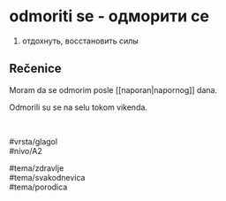 # odmoriti se - одморити се

1. отдохнуть, восстановить силы

## Rečenice

Moram da se odmorim posle [[naporan|napornog]] dana.

Odmorili su se na selu tokom vikenda.

<br>

#vrsta/glagol  
#nivo/A2  

#tema/zdravlje  
#tema/svakodnevica  
#tema/porodica  

